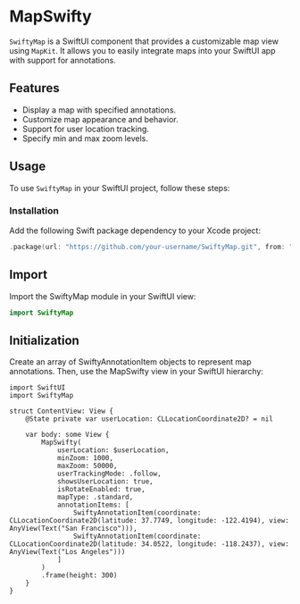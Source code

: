 # MapSwifty

`SwiftyMap` is a SwiftUI component that provides a customizable map view using `MapKit`. It allows you to easily integrate maps into your SwiftUI app with support for annotations.

## Features

- Display a map with specified annotations.
- Customize map appearance and behavior.
- Support for user location tracking.
- Specify min and max zoom levels.

## Usage

To use `SwiftyMap` in your SwiftUI project, follow these steps:

### Installation

Add the following Swift package dependency to your Xcode project:

```swift
.package(url: "https://github.com/your-username/SwiftyMap.git", from: "1.0.0")
```

## Import

Import the SwiftyMap module in your SwiftUI view:

```swift
import SwiftyMap
```

## Initialization

Create an array of SwiftyAnnotationItem objects to represent map annotations. Then, use the MapSwifty view in your SwiftUI hierarchy:


``` 
import SwiftUI
import SwiftyMap

struct ContentView: View {
    @State private var userLocation: CLLocationCoordinate2D? = nil

    var body: some View {
        MapSwifty(
            userLocation: $userLocation,
            minZoom: 1000,
            maxZoom: 50000,
            userTrackingMode: .follow,
            showsUserLocation: true,
            isRotateEnabled: true,
            mapType: .standard,
            annotationItems: [
                SwiftyAnnotationItem(coordinate: CLLocationCoordinate2D(latitude: 37.7749, longitude: -122.4194), view: AnyView(Text("San Francisco"))),
                SwiftyAnnotationItem(coordinate: CLLocationCoordinate2D(latitude: 34.0522, longitude: -118.2437), view: AnyView(Text("Los Angeles")))
            ]
        )
        .frame(height: 300)
    }
}


```
